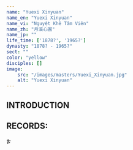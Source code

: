 ```yaml
---
name: "Yuexi Xinyuan"
name_en: "Yuexi Xinyuan"
name_vi: "Nguyệt Khê Tâm Viên"
name_zh: "月溪心圓"
name_jp: ""
life_time: ['1878?', '1965?']
dynasty: "1878? - 1965?"
sect: ""
color: "yellow"
disciples: []
image: 
    src: "/images/masters/Yuexi_Xinyuan.jpg"
    alt: "Yuexi Xinyuan"
---
```


## INTRODUCTION



## RECORDS:

##### 1:
